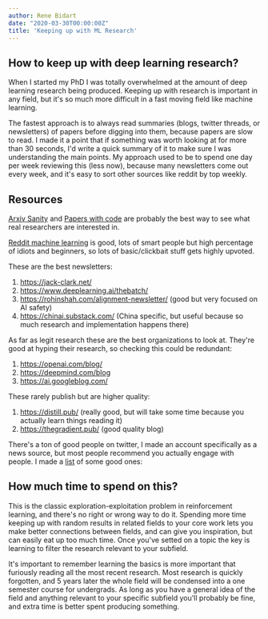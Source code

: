 ```yaml
---
author: Rene Bidart
date: "2020-03-30T00:00:00Z"
title: 'Keeping up with ML Research'
---
```


## How to keep up with deep learning research?

When I started my PhD I was totally overwhelmed at the amount of deep learning research being produced. Keeping up with research is important in any field, but it's so much more difficult in a fast moving field like machine learning. 

The fastest approach is to always read summaries (blogs, twitter threads, or newsletters) of papers before digging into them, because papers are slow to read. I made it a point that if something was worth looking at for more than 30 seconds, I'd write a quick summary of it to make sure I was understanding the main points.  My approach used to be to spend one day per week reviewing this (less now), because many newsletters come out every week, and it's easy to sort other sources like reddit by top weekly. 

## Resources

[Arxiv Sanity](http://www.arxiv-sanity.com/top?timefilter=week&vfilter=all) and [Papers with code](https://paperswithcode.com/) are probably the best way to see what real researchers are interested in.

[Reddit machine learning](https://www.reddit.com/r/MachineLearning/top/?t=week) is good, lots of smart people but high percentage of idiots and beginners, so lots of basic/clickbait stuff gets highly upvoted.

These are the best newsletters:

1. https://jack-clark.net/
2. https://www.deeplearning.ai/thebatch/
3. https://rohinshah.com/alignment-newsletter/ (good but very focused on AI safety)
4. https://chinai.substack.com/ (China specific, but useful because so much research and implementation happens there)

As far as legit research these are the best organizations to look at. They're good at hyping their research, so checking this could be redundant:

1. https://openai.com/blog/
2. https://deepmind.com/blog
3. https://ai.googleblog.com/

These rarely publish but are higher quality:

1. https://distill.pub/ (really good, but will take some time because you actually learn things reading it)
2. https://thegradient.pub/ (good quality blog)

There's a ton of good people on twitter, I made an account specifically as a news source, but most people recommend you actually engage with people. I made a [list](https://twitter.com/i/lists/1217249059016204288) of some good ones:

## How much time to spend on this?

This is the classic exploration-exploitation problem in reinforcement learning, and there's no right or wrong way to do it. Spending more time keeping up with random results in related fields to your core work lets you make better connections between fields, and can give you inspiration, but can easily eat up too much time. Once you've setted on a topic the key is learning to filter the research relevant to your subfield.

It's important to remember learning the basics is more important that furiously reading all the most recent research. Most research is quickly forgotten, and 5 years later the whole field will be condensed into a one semester course for undergrads. As long as you have a general idea of the field and anything relevant to your specific subfield you'll probably be fine, and extra time is better spent producing something.



